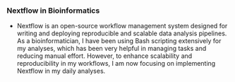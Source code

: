 ### **Nextflow in Bioinformatics**
* Nextflow is an open-source workflow management system designed for writing and deploying reproducible and scalable data analysis pipelines.
As a bioinformatician, I have been using Bash scripting extensively for my analyses, which has been very helpful in managing tasks and reducing manual effort. However, to enhance scalability and reproducibility in my workflows, I am now focusing on implementing Nextflow in my daily analyses.

